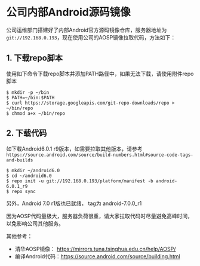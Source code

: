 # 公司内部Android源码镜像

公司运维部门搭建好了内部Android官方源码镜像仓库，服务器地址为`git://192.168.0.193`，现在使用公司的AOSP镜像拉取代码，方法如下：

## 1.  下载repo脚本

使用如下命令下载repo脚本并添加PATH路径中，如果无法下载，请使用附件repo脚本

```
$ mkdir -p ~/bin
$ PATH=~/bin:$PATH
$ curl https://storage.googleapis.com/git-repo-downloads/repo > ~/bin/repo
$ chmod a+x ~/bin/repo
```

## 2. 下载代码

如下载Android6.0.1 r9版本，如需要拉取其他版本，请参考 `https://source.android.com/source/build-numbers.html#source-code-tags-and-builds`

```
$ mkdir ~/android6.0
$ cd ~/android6.0
$ repo init -u git://192.168.0.193/platform/manifest -b android-6.0.1_r9
$ repo sync
```

另外，Android 7.0 r1版也已就绪， tag为 android-7.0.0_r1 

因为AOSP代码量极大，服务器负荷很重，请大家拉取代码时尽量避免高峰时间，以免影响公司其他服务。

其他参考：
- 清华AOSP镜像： https://mirrors.tuna.tsinghua.edu.cn/help/AOSP/ 
- 编译Android代码：https://source.android.com/source/building.html 
